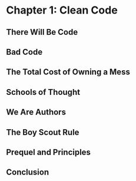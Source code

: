 # Chapter 1: Clean Code

## There Will Be Code 

## Bad Code

## The Total Cost of Owning a Mess

## Schools of Thought 

## We Are Authors 

## The Boy Scout Rule

## Prequel and Principles

## Conclusion